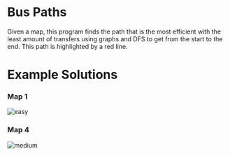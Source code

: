 # Bus Paths
Given a map, this program finds the path that is the most efficient with the least amount of transfers using graphs and DFS to get from the start to the end. This path is highlighted by a red line.

# Example Solutions

### Map 1

![easy](https://user-images.githubusercontent.com/17538945/49692387-f8b97480-fb27-11e8-9fac-a00f860c76ed.png)


### Map 4
![medium](https://user-images.githubusercontent.com/17538945/49692390-01aa4600-fb28-11e8-9048-790d743571e3.png)
